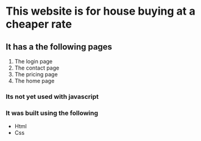 # This website is for house buying at a cheaper rate

## It has a the following pages

1. The login page
2. The contact page
3. The pricing page
4. The home page

### Its not yet used with javascript

### It was built using the following

- Html
- Css
